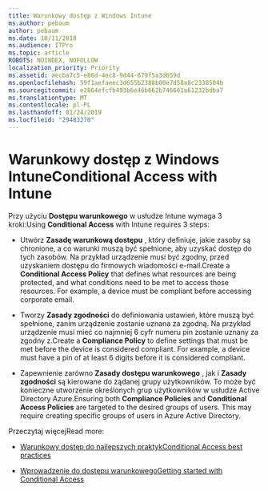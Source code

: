 ```yaml
---
title: Warunkowy dostęp z Windows Intune
ms.author: pebaum
author: pebaum
ms.date: 10/11/2018
ms.audience: ITPro
ms.topic: article
ROBOTS: NOINDEX, NOFOLLOW
localization_priority: Priority
ms.assetid: aecba7c5-e86d-4ec8-9d44-679f5a3d659d
ms.openlocfilehash: 59f1aefaeec3d655b2388b00e7d58a8c2338504b
ms.sourcegitcommit: e2864efcfb493b6e46b662b746661a61232bdba7
ms.translationtype: MT
ms.contentlocale: pl-PL
ms.lasthandoff: 01/24/2019
ms.locfileid: "29483270"
---
```

# <a name="conditional-access-with-intune"></a><span data-ttu-id="dcea6-102">Warunkowy dostęp z Windows Intune</span><span class="sxs-lookup"><span data-stu-id="dcea6-102">Conditional Access with Intune</span></span>

<span data-ttu-id="dcea6-103">Przy użyciu **Dostępu warunkowego** w usłudze Intune wymaga 3 kroki:</span><span class="sxs-lookup"><span data-stu-id="dcea6-103">Using **Conditional Access** with Intune requires 3 steps:</span></span> 
  
- <span data-ttu-id="dcea6-p101">Utwórz **Zasadę warunkową dostępu** , który definiuje, jakie zasoby są chronione, a co warunki muszą być spełnione, aby uzyskać dostęp do tych zasobów. Na przykład urządzenie musi być zgodny, przed uzyskaniem dostępu do firmowych wiadomości e-mail.</span><span class="sxs-lookup"><span data-stu-id="dcea6-p101">Create a **Conditional Access Policy** that defines what resources are being protected, and what conditions need to be met to access those resources. For example, a device must be compliant before accessing corporate email.</span></span> 
    
- <span data-ttu-id="dcea6-p102">Tworzy **Zasady zgodności** do definiowania ustawień, które muszą być spełnione, zanim urządzenie zostanie uznana za zgodną. Na przykład urządzenie musi mieć co najmniej 6 cyfr numeru pin zostanie uznany za zgodny z.</span><span class="sxs-lookup"><span data-stu-id="dcea6-p102">Create a **Compliance Policy** to define settings that must be met before the device is considered compliant. For example, a device must have a pin of at least 6 digits before it is considered compliant.</span></span> 
    
- <span data-ttu-id="dcea6-p103">Zapewnienie zarówno **Zasady dostępu warunkowego** , jak i **Zasady zgodności** są kierowane do żądanej grupy użytkowników. To może być konieczne utworzenie określonych grup użytkowników w usłudze Active Directory Azure.</span><span class="sxs-lookup"><span data-stu-id="dcea6-p103">Ensuring both **Compliance Policies** and **Conditional Access Policies** are targeted to the desired groups of users. This may require creating specific groups of users in Azure Active Directory.</span></span> 
    
<span data-ttu-id="dcea6-110">Przeczytaj więcej</span><span class="sxs-lookup"><span data-stu-id="dcea6-110">Read more:</span></span>
  
- [<span data-ttu-id="dcea6-111">Warunkowy dostęp do najlepszych praktyk</span><span class="sxs-lookup"><span data-stu-id="dcea6-111">Conditional Access best practices</span></span>](https://docs.microsoft.com/en-us/azure/active-directory/conditional-access/best-practices)
    
- [<span data-ttu-id="dcea6-112">Wprowadzenie do dostępu warunkowego</span><span class="sxs-lookup"><span data-stu-id="dcea6-112">Getting started with Conditional Access </span></span>](https://docs.microsoft.com/en-us/azure/active-directory/active-directory-conditional-access-azure-portal-get-started)
    

